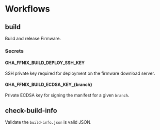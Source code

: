 # Workflows

## build

Build and release Firmware.

### Secrets

#### GHA_FFNIX_BUILD_DEPLOY_SSH_KEY

SSH private key required for deployment on the firmware download server.

#### GHA_FFNIX_BUILD_ECDSA_KEY_{branch}

Private ECDSA key for signing the manifest for a given `branch`.

## check-build-info

Validate the `build-info.json` is valid JSON.

